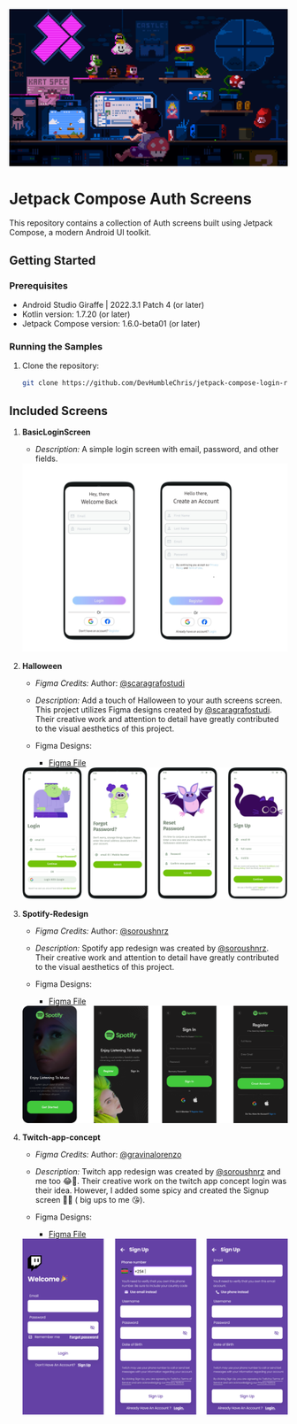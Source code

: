 <div>
    <img src="./public/mario.gif" alt="mario" />
</div>

# Jetpack Compose Auth Screens

This repository contains a collection of Auth screens built using Jetpack Compose, a modern Android UI toolkit.

## Getting Started

### Prerequisites

- Android Studio Giraffe | 2022.3.1 Patch 4 (or later)
- Kotlin version: 1.7.20 (or later)
- Jetpack Compose version: 1.6.0-beta01 (or later)

### Running the Samples

1. Clone the repository:

   ```bash
   git clone https://github.com/DevHumbleChris/jetpack-compose-login-registration-samples.git
   ```

## Included Screens

1. **BasicLoginScreen**

   - _Description:_ A simple login screen with email, password, and other fields.

   <img src="./public/simple-login.png" alt="simple login image" style="max-width: 30rem; margin: auto;"/>

2. **Halloween**

   - _Figma Credits:_ Author: [@scaragrafostudi](https://www.figma.com/@scaragrafostudi)

   - _Description:_ Add a touch of Halloween to your auth screens screen. This project utilizes Figma designs created by [@scaragrafostudi](https://www.figma.com/@scaragrafostudi). Their creative work and attention to detail have greatly contributed to the visual aesthetics of this project.

   - Figma Designs:
     - [Figma File](<https://www.figma.com/file/f1ycwMo2IDH4Ig5OKfh8oz/Login-and-Sign-up-Screens-(Community)?type=design&node-id=103%3A350&mode=design&t=NKilFaZkVrQm7T0R-1>)

   <img src="./public/halloween.png" alt="halloween" />

3. **Spotify-Redesign**

   - _Figma Credits:_ Author: [@soroushnrz](https://dribbble.com/soroushnrz)

   - _Description:_ Spotify app redesign was created by [@soroushnrz](https://dribbble.com/soroushnrz). Their creative work and attention to detail have greatly contributed to the visual aesthetics of this project.

   - Figma Designs:
     - [Figma File](https://www.figma.com/file/MruO0xM1DsG8W9RQNvTVp5/Spotify-Redesign---Free-Ui-Kit-(Dark-Mode)-(Community)?type=design&node-id=0%3A1&mode=design&t=7KuCDUFt5X8pCN5P-1)

   <img src="./public/spotify.png" alt="spotify" />

4. **Twitch-app-concept**

   - _Figma Credits:_ Author: [@gravinalorenzo](https://www.figma.com/@gravinalorenzo)

   - _Description:_ Twitch app redesign was created by [@soroushnrz](https://dribbble.com/soroushnrz) and me too 😂🤣. Their creative work on the twitch app concept login was their idea. However, I added some spicy and created the Signup screen 👏😊 ( big ups to me 😘).

   - Figma Designs:
     - [Figma File](https://www.figma.com/file/wJrpw7ZLvtGRNSmhnSayxg/Twitch-App-Concept-(Community)?type=design&node-id=110%3A328&mode=design&t=TT5CtFRz1VmbEHZX-1)

   <img src="./public/twitch.png" alt="twitch" />
